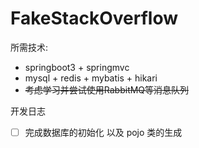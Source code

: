 # FakeStackOverflow


所需技术:

* springboot3 + springmvc
* mysql + redis + mybatis + hikari
* ~~考虑学习并尝试使用RabbitMQ等消息队列~~

开发日志

* [ ]  完成数据库的初始化 以及 pojo 类的生成
